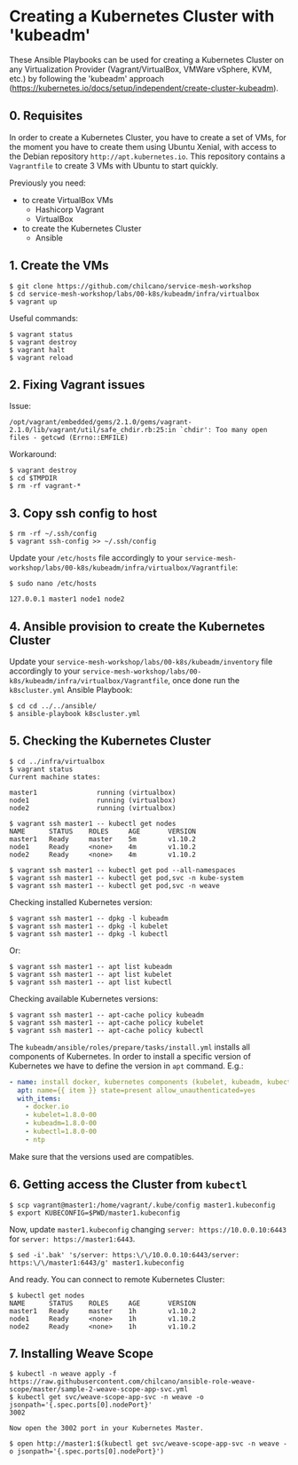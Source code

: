 # Creating a Kubernetes Cluster with 'kubeadm'

These Ansible Playbooks can be used for creating a Kubernetes Cluster on any Virtualization Provider (Vagrant/VirtualBox, VMWare vSphere, KVM, etc.) by following the 'kubeadm' approach (https://kubernetes.io/docs/setup/independent/create-cluster-kubeadm).

## 0. Requisites

In order to create a Kubernetes Cluster, you have to create a set of VMs, for the moment you have to create them using Ubuntu Xenial, with access to the Debian repository `http://apt.kubernetes.io`.
This repository contains a `Vagrantfile` to create 3 VMs with Ubuntu to start quickly.

Previously you need:
- to create VirtualBox VMs
  - Hashicorp Vagrant
  - VirtualBox
- to create the Kubernetes Cluster
  - Ansible

## 1. Create the VMs

```
$ git clone https://github.com/chilcano/service-mesh-workshop
$ cd service-mesh-workshop/labs/00-k8s/kubeadm/infra/virtualbox
$ vagrant up
```

Useful commands:
```
$ vagrant status
$ vagrant destroy
$ vagrant halt
$ vagrant reload
```

## 2. Fixing Vagrant issues

Issue:
```
/opt/vagrant/embedded/gems/2.1.0/gems/vagrant-2.1.0/lib/vagrant/util/safe_chdir.rb:25:in `chdir': Too many open files - getcwd (Errno::EMFILE)
```

Workaround:
```
$ vagrant destroy
$ cd $TMPDIR
$ rm -rf vagrant-*
```

## 3. Copy ssh config to host

```
$ rm -rf ~/.ssh/config
$ vagrant ssh-config >> ~/.ssh/config
```

Update your `/etc/hosts` file accordingly to your `service-mesh-workshop/labs/00-k8s/kubeadm/infra/virtualbox/Vagrantfile`:
```
$ sudo nano /etc/hosts

127.0.0.1 master1 node1 node2
```

## 4. Ansible provision to create the Kubernetes Cluster

Update your `service-mesh-workshop/labs/00-k8s/kubeadm/inventory` file accordingly to your `service-mesh-workshop/labs/00-k8s/kubeadm/infra/virtualbox/Vagrantfile`, once done run the `k8scluster.yml` Ansible Playbook:
```
$ cd cd ../../ansible/
$ ansible-playbook k8scluster.yml
```

## 5. Checking the Kubernetes Cluster

```
$ cd ../infra/virtualbox
$ vagrant status
Current machine states:

master1               running (virtualbox)
node1                 running (virtualbox)
node2                 running (virtualbox)

$ vagrant ssh master1 -- kubectl get nodes
NAME      STATUS    ROLES     AGE       VERSION
master1   Ready     master    5m        v1.10.2
node1     Ready     <none>    4m        v1.10.2
node2     Ready     <none>    4m        v1.10.2

$ vagrant ssh master1 -- kubectl get pod --all-namespaces
$ vagrant ssh master1 -- kubectl get pod,svc -n kube-system
$ vagrant ssh master1 -- kubectl get pod,svc -n weave
```

Checking installed Kubernetes version:
```
$ vagrant ssh master1 -- dpkg -l kubeadm
$ vagrant ssh master1 -- dpkg -l kubelet
$ vagrant ssh master1 -- dpkg -l kubectl
```
Or:

```
$ vagrant ssh master1 -- apt list kubeadm
$ vagrant ssh master1 -- apt list kubelet
$ vagrant ssh master1 -- apt list kubectl
```

Checking available Kubernetes versions:
```
$ vagrant ssh master1 -- apt-cache policy kubeadm
$ vagrant ssh master1 -- apt-cache policy kubelet
$ vagrant ssh master1 -- apt-cache policy kubectl
```

The `kubeadm/ansible/roles/prepare/tasks/install.yml` installs all components of Kubernetes. In order to install a specific version of Kubernetes we have to define the version in `apt` command. E.g.:

```yaml
- name: install docker, kubernetes components (kubelet, kubeadm, kubectl) and ntp
  apt: name={{ item }} state=present allow_unauthenticated=yes
  with_items:
    - docker.io
    - kubelet=1.8.0-00
    - kubeadm=1.8.0-00
    - kubectl=1.8.0-00
    - ntp
```
Make sure that the versions used are compatibles.


## 6. Getting access the Cluster from `kubectl`

```
$ scp vagrant@master1:/home/vagrant/.kube/config master1.kubeconfig
$ export KUBECONFIG=$PWD/master1.kubeconfig
```
Now, update `master1.kubeconfig` changing `server: https://10.0.0.10:6443` for `server: https://master1:6443`.
```
$ sed -i'.bak' 's/server: https:\/\/10.0.0.10:6443/server: https:\/\/master1:6443/g' master1.kubeconfig
```
And ready. You can connect to remote Kubernetes Cluster:
```
$ kubectl get nodes
NAME      STATUS    ROLES     AGE       VERSION
master1   Ready     master    1h        v1.10.2
node1     Ready     <none>    1h        v1.10.2
node2     Ready     <none>    1h        v1.10.2
```

## 7. Installing Weave Scope

```
$ kubectl -n weave apply -f https://raw.githubusercontent.com/chilcano/ansible-role-weave-scope/master/sample-2-weave-scope-app-svc.yml
$ kubectl get svc/weave-scope-app-svc -n weave -o jsonpath='{.spec.ports[0].nodePort}'
3002

Now open the 3002 port in your Kubernetes Master.

$ open http://master1:$(kubectl get svc/weave-scope-app-svc -n weave -o jsonpath='{.spec.ports[0].nodePort}')
```
